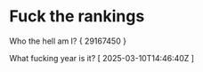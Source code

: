 # Fuck the rankings

Who the hell am I?
{ 29167450 }

What fucking year is it?
[ 2025-03-10T14:46:40Z ]

